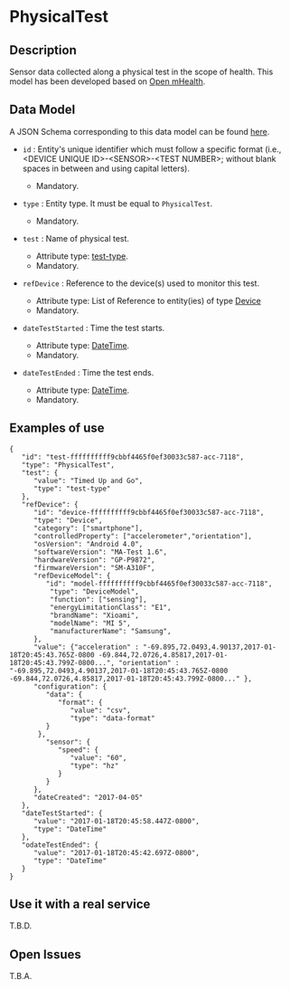 # PhysicalTest

## Description

Sensor data collected along a physical test in the scope of health. This model has been developed based on [Open mHealth](http://www.openmhealth.org/). 

## Data Model

A JSON Schema corresponding to this data model can be found [here](https://github.com/netzahdzc/oHealth-Context/blob/master/schemas/PhysicalTest/physical-test-1.x.json).

+ `id` : Entity's unique identifier which must follow a specific format (i.e., \<DEVICE UNIQUE ID\>-\<SENSOR\>-\<TEST NUMBER\>; without blank spaces in between and using capital letters).
   + Mandatory.

+ `type` : Entity type. It must be equal to `PhysicalTest`.
   + Mandatory.

+ `test` : Name of physical test.
   + Attribute type: [test-type](https://github.com/netzahdzc/oHealth-Context/blob/master/schemas/dataType/test-type-1.x.json).
   + Mandatory.

+ `refDevice` : Reference to the device(s) used to monitor this test.
   + Attribute type: List of Reference to entity(ies) of type [Device](https://github.com/smartsdk/dataModels/blob/master/Device/Device/doc/spec.md)
   + Mandatory.

+ `dateTestStarted` : Time the test starts.
   + Attribute type: [DateTime](https://schema.org/DateTime).
   + Mandatory.

+ `dateTestEnded` : Time the test ends.
   + Attribute type: [DateTime](https://schema.org/DateTime).
   + Mandatory.


    
## Examples of use

```
{  
   "id": "test-ffffffffff9cbbf4465f0ef30033c587-acc-7118",
   "type": "PhysicalTest",
   "test": {  
      "value": "Timed Up and Go",
      "type": "test-type"
   },
   "refDevice": {
      "id": "device-ffffffffff9cbbf4465f0ef30033c587-acc-7118",
      "type": "Device",
      "category": ["smartphone"],
      "controlledProperty": ["accelerometer","orientation"],
      "osVersion": "Android 4.0",
      "softwareVersion": "MA-Test 1.6",
      "hardwareVersion": "GP-P9872",
      "firmwareVersion": "SM-A310F",
      "refDeviceModel": {
         "id": "model-ffffffffff9cbbf4465f0ef30033c587-acc-7118",
          "type": "DeviceModel",
          "function": ["sensing"],
          "energyLimitationClass": "E1",
          "brandName": "Xioami",
          "modelName": "MI 5",
          "manufacturerName": "Samsung",
      },
      "value": {"acceleration" : "-69.895,72.0493,4.90137,2017-01-18T20:45:43.765Z-0800 -69.844,72.0726,4.85817,2017-01-18T20:45:43.799Z-0800...", "orientation" : "-69.895,72.0493,4.90137,2017-01-18T20:45:43.765Z-0800 -69.844,72.0726,4.85817,2017-01-18T20:45:43.799Z-0800..." },
      "configuration": {
         "data": {  
            "format": {
               "value": "csv",
               "type": "data-format"
         }
       },
         "sensor": {  
            "speed": {
               "value": "60",
               "type": "hz"
            }
         }
      },
      "dateCreated": "2017-04-05"
   },
   "dateTestStarted": {
      "value": "2017-01-18T20:45:58.447Z-0800",
      "type": "DateTime"
   },
   "odateTestEnded": {
      "value": "2017-01-18T20:45:42.697Z-0800",
      "type": "DateTime"
   }
}
```
    
## Use it with a real service

T.B.D.

## Open Issues

T.B.A.